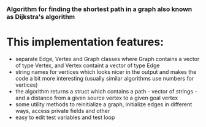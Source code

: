 ### Algorithm for finding the shortest path in a graph also known as Dijkstra's algorithm

# This implementation features:
* separate Edge, Vertex and Graph classes where Graph contains a vector of type Vertex, and Vertex containt a vector of type Edge
* string names for vertices which looks nicer in the output and makes the code a bit more interesting (usually similar algorithms use numbers for vertices)
* the algorithm returns a struct which contains a path - vector of strings - and a distance from a given source vertex to a given goal vertex
* some utility methods to reinitialize a graph, initialize edges in different ways, access private fields and other
* easy to edit test variables and test loop
